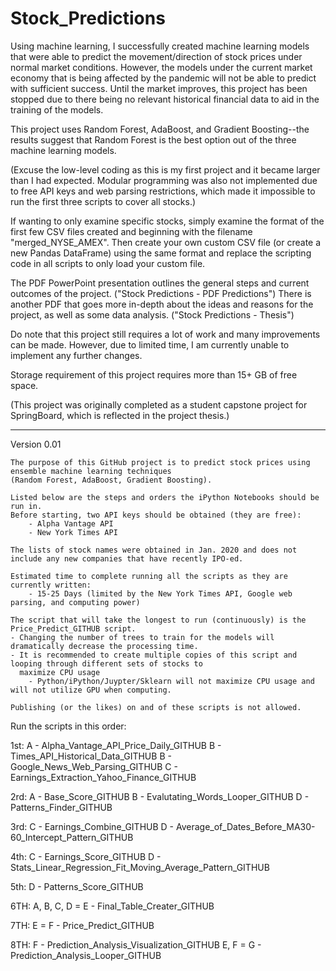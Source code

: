 # Stock_Predictions
Using machine learning, I successfully created machine learning models that were able to predict the movement/direction of stock
prices under normal market conditions. However, the models under the current market economy that is being affected by the 
pandemic will not be able to predict with sufficient success. Until the market improves, this project has been stopped due to 
there being no relevant historical financial data to aid in the training of the models.

This project uses Random Forest, AdaBoost, and Gradient Boosting--the results suggest that Random Forest is the best option out 
of the three machine learning models.

(Excuse the low-level coding as this is my first project and it became larger than I had expected. Modular programming was also 
not implemented due to free API keys and web parsing restrictions, which made it impossible to run the first three scripts to
cover all stocks.)

If wanting to only examine specific stocks, simply examine the format of the first few CSV files created and beginning with the 
filename "merged_NYSE_AMEX". Then create your own custom CSV file (or create a new Pandas DataFrame) using the same format and 
replace the scripting code in all scripts to only load your custom file.

The PDF PowerPoint presentation outlines the general steps and current outcomes of the project. 
    ("Stock Predictions - PDF Predictions")
There is another PDF that goes more in-depth about the ideas and reasons for the project, as well as some data analysis.
    ("Stock Predictions - Thesis")

Do note that this project still requires a lot of work and many improvements can be made. However, due to limited time, I am 
currently unable to implement any further changes.

Storage requirement of this project requires more than 15+ GB of free space.


(This project was originally completed as a student capstone project for SpringBoard, which is reflected in the project thesis.)


______________________________________________________________________________________________________________________


Version 0.01


    The purpose of this GitHub project is to predict stock prices using ensemble machine learning techniques
    (Random Forest, AdaBoost, Gradient Boosting).
    
    Listed below are the steps and orders the iPython Notebooks should be run in.
    Before starting, two API keys should be obtained (they are free):
        - Alpha Vantage API
        - New York Times API
    
    The lists of stock names were obtained in Jan. 2020 and does not include any new companies that have recently IPO-ed.
        
    Estimated time to complete running all the scripts as they are currently written:
        - 15-25 Days (limited by the New York Times API, Google web parsing, and computing power)
        
    The script that will take the longest to run (continuously) is the Price_Predict_GITHUB script.
    - Changing the number of trees to train for the models will dramatically decrease the processing time.
    - It is recommended to create multiple copies of this script and looping through different sets of stocks to 
      maximize CPU usage
        - Python/iPython/Juypter/Sklearn will not maximize CPU usage and will not utilize GPU when computing.
    
    Publishing (or the likes) on and of these scripts is not allowed.


Run the scripts in this order:

1st:
A - Alpha_Vantage_API_Price_Daily_GITHUB
B - Times_API_Historical_Data_GITHUB
B - Google_News_Web_Parsing_GITHUB
C - Earnings_Extraction_Yahoo_Finance_GITHUB

2rd:
A - Base_Score_GITHUB
B - Evalutating_Words_Looper_GITHUB
D - Patterns_Finder_GITHUB

3rd:
C - Earnings_Combine_GITHUB
D - Average_of_Dates_Before_MA30-60_Intercept_Pattern_GITHUB

4th:
C - Earnings_Score_GITHUB
D - Stats_Linear_Regression_Fit_Moving_Average_Pattern_GITHUB

5th:
D - Patterns_Score_GITHUB

6TH:
A, B, C, D = E - Final_Table_Creater_GITHUB

7TH:
E = F - Price_Predict_GITHUB

8TH:
F - Prediction_Analysis_Visualization_GITHUB
E, F = G - Prediction_Analysis_Looper_GITHUB
